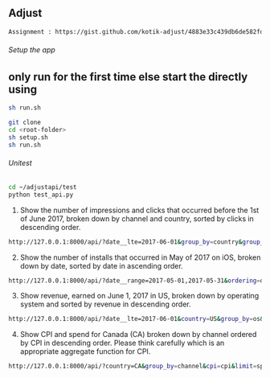 ## Adjust
```bash
Assignment : https://gist.github.com/kotik-adjust/4883e33c439db6de582fd0986939045c
```
###### Setup the app ######
## only run  for the first time else start the directly using 
```bash
sh run.sh
```

```bash
git clone 
cd <root-folder>
sh setup.sh
sh run.sh
```

###### Unitest ######

```bash
cd ~/adjustapi/test
python test_api.py
```

1. Show the number of impressions and clicks that occurred before the 1st of June 2017, broken down by channel and country, sorted by clicks in descending order.

```bash
http://127.0.0.1:8000/api/?date__lte=2017-06-01&group_by=country&group_by=channel&ordering=-clicks&limit=impressions&limit=clicks
```

2. Show the number of installs that occurred in May of 2017 on iOS, broken down by date, sorted by date in ascending order.

```bash
http://127.0.0.1:8000/api/?date__range=2017-05-01,2017-05-31&ordering=date&os=ios&group_by=date&limit=installs
```

3. Show revenue, earned on June 1, 2017 in US, broken down by operating system and sorted by revenue in descending order.

```bash
http://127.0.0.1:8000/api/?date__lte=2017-06-01&country=US&group_by=os&ordering=-revenue&limit=revenue
```

4. Show CPI and spend for Canada (CA) broken down by channel ordered by CPI in descending order. Please think carefully which is an appropriate aggregate function for CPI.

```bash
http://127.0.0.1:8000/api/?country=CA&group_by=channel&cpi=cpi&limit=spend&ordering=-cpi
```


